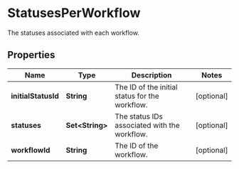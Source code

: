 

# StatusesPerWorkflow

The statuses associated with each workflow.

## Properties

| Name | Type | Description | Notes |
|------------ | ------------- | ------------- | -------------|
|**initialStatusId** | **String** | The ID of the initial status for the workflow. |  [optional] |
|**statuses** | **Set&lt;String&gt;** | The status IDs associated with the workflow. |  [optional] |
|**workflowId** | **String** | The ID of the workflow. |  [optional] |



